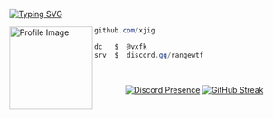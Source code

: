 [![Typing SVG](https://readme-typing-svg.herokuapp.com?font=Silkscreen&duration=8000&pause=&color=F7F7F7&random=true&width=435&lines=range.wtf+%7C+Bio-Link)](https://git.io/typing-svg)

<img align="left" src="https://files.catbox.moe/bnm05t.png" width="147" alt="Profile Image" /> 



```csharp
github.com/xjig

dc   $  @vxfk
srv  $  discord.gg/rangewtf
```

&zwnj;
&zwnj;

<div align="center">

[![Discord Presence](https://lanyard.kyrie25.me/api/1177497949601812512?gradient=FFFFFF-EFEFEF-CCCCCC-AAAAAA&waveColor=000000&waveSpotifyColor=000000&animationDuration=4s&showBanner=true&imgStyle=square&imgBorderRadius=100px&nameColor=FFFFFF)](https://discord.com/users/1177497949601812512)
[![GitHub Streak](https://github-readme-streak-stats.herokuapp.com/?user=xjig&theme=dark&hide_border=true)](https://git.io/streak-stats)
</div>
